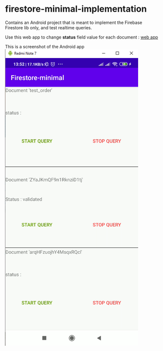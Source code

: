 # firestore-minimal-implementation
Contains an Android project that is meant to implement the Firebase Firestore lib only, and test realtime queries.

Use this web app to change **status** field value for each document : 
[web app](https://my-first-project-d447c.web.app/)

This is a screenshot of the Android app
![alt text](https://github.com/MahmoudiOussama/firestore-minimal-implementation/blob/master/screenshots/Capture-firestore-minimal.PNG)
